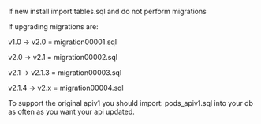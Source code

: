 If new install import tables.sql and do not perform migrations

If upgrading migrations are:

v1.0 -> v2.0 = migration00001.sql

v2.0 -> v2.1 = migration00002.sql

v2.1 -> v2.1.3 = migration00003.sql

v2.1.4 -> v2.x = migration00004.sql

To support the original apiv1 you should import:
pods_apiv1.sql 
into your db as often as you want your api updated.
